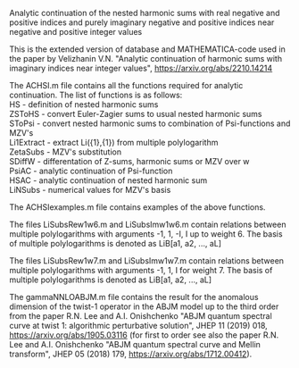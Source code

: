 Analytic continuation of the nested harmonic sums with real negative and positive indices and purely imaginary negative and positive indices near negative and positive integer values

This is the extended version of database and MATHEMATICA-code used in the paper by Velizhanin V.N. "Analytic continuation of harmonic sums with imaginary indices near integer values", https://arxiv.org/abs/2210.14214

The ACHSI.m file contains all the functions required for analytic continuation. The list of functions is as follows:  
    HS - definition of nested harmonic sums  
    ZSToHS - convert Euler-Zagier sums to usual nested harmonic sums  
    SToPsi - convert nested harmonic sums to combination of Psi-functions and MZV's  
    Li1Extract - extract Li({1},{1}) from multiple polylogarithm  
    ZetaSubs - MZV's substitution  
    SDiffW - differentation of Z-sums, harmonic sums or MZV over w  
    PsiAC - analytic continuation of Psi-function  
    HSAC - analytic continuation of nested harmonic sum  
    LiNSubs - numerical values for MZV's basis

The ACHSIexamples.m file contains examples of the above functions.

The files LiSubsRew1w6.m and LiSubsImw1w6.m contain relations between multiple polylogarithms with arguments -1, 1, -I, I up to weight 6. The basis of multiple polylogarithms is denoted as LiB[a1, a2, ..., aL]

The files LiSubsRew1w7.m and LiSubsImw1w7.m contain relations between multiple polylogarithms with arguments -1, 1, I for weight 7. The basis of multiple polylogarithms is denoted as LiB[a1, a2, ..., aL]

The gammaNNLOABJM.m file contains the result for the anomalous dimension of the twist-1 operator in the ABJM model up to the third order from the paper R.N. Lee and A.I. Onishchenko "ABJM quantum spectral curve at twist 1: algorithmic perturbative solution", JHEP 11 (2019) 018, https://arxiv.org/abs/1905.03116 (for first to order see also the paper R.N. Lee and A.I. Onishchenko  "ABJM quantum spectral curve and Mellin transform", JHEP 05 (2018) 179, https://arxiv.org/abs/1712.00412).
